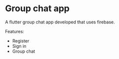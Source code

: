 # Group chat app

A flutter group chat app developed that uses firebase.

Features:
- Register
- Sign in
- Group chat
